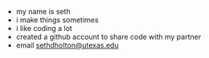 - my name is seth
- i make things sometimes
- i like coding a lot
- created a github account to share code with my partner
- email sethdholton@utexas.edu
